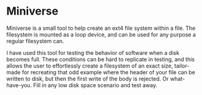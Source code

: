 Miniverse
========

Miniverse is a small tool to help create an ext4 file system within a file.
The filesystem is mounted as a loop device, and can be used for any purpose
a regular filesystem can.

I have used this tool for testing the behavior of software when a disk becomes
full. These conditions can be hard to replicate in testing, and this allows
the user to effortlessly create a filesystem of an exact size, tailor-made
for recreating that odd example where the header of your file can be written
to disk, but then the first write of the body is rejected. Or what-have-you.
Fill in any low disk space scenario and test away.
